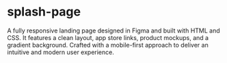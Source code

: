 # splash-page
A fully responsive landing page designed in Figma and built with HTML and CSS. It features a clean layout, app store links, product mockups, and a gradient background. Crafted with a mobile-first approach to deliver an intuitive and modern user experience.
